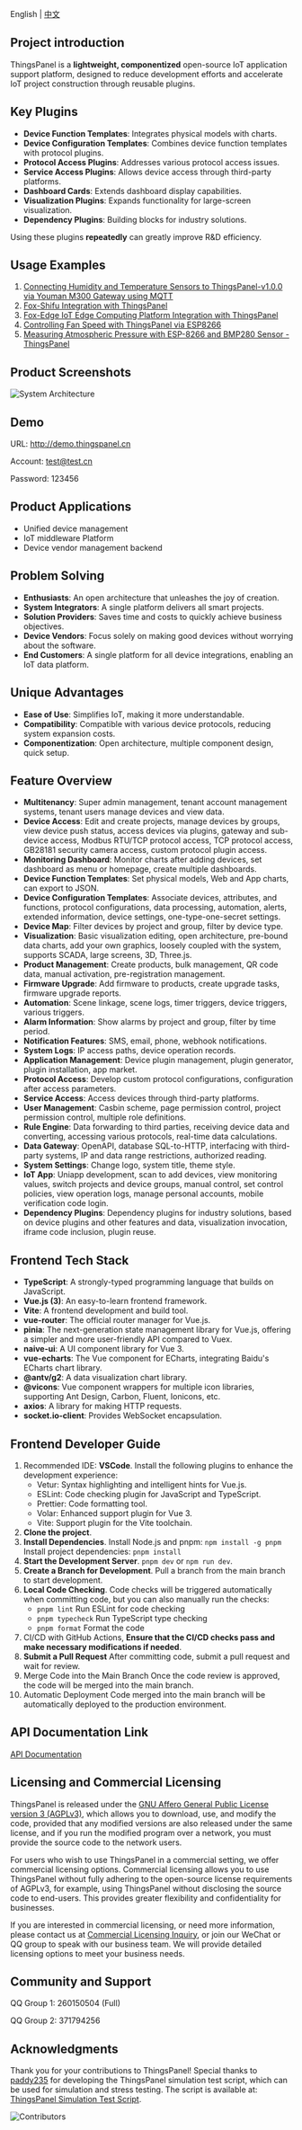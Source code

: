 English | [中文](./README.md)
## Project introduction
ThingsPanel is a **lightweight, componentized** open-source IoT application support platform, designed to reduce development efforts and accelerate IoT project construction through reusable plugins.

## Key Plugins
- **Device Function Templates**: Integrates physical models with charts.
- **Device Configuration Templates**: Combines device function templates with protocol plugins.
- **Protocol Access Plugins**: Addresses various protocol access issues.
- **Service Access Plugins**: Allows device access through third-party platforms.
- **Dashboard Cards**: Extends dashboard display capabilities.
- **Visualization Plugins**: Expands functionality for large-screen visualization.
- **Dependency Plugins**: Building blocks for industry solutions.

Using these plugins **repeatedly** can greatly improve R&D efficiency.

## Usage Examples
1. [Connecting Humidity and Temperature Sensors to ThingsPanel-v1.0.0 via Youman M300 Gateway using MQTT](https://www.thingspanel.cn/posts/80)
2. [Fox-Shifu Integration with ThingsPanel](https://bianwuji.feishu.cn/docx/LQS4dyVf4o5WMrxzPlKcP5Ftnpg)
3. [Fox-Edge IoT Edge Computing Platform Integration with ThingsPanel](http://docs.fox-tech.cn/#/fox-edge-3rd-cloud-thingspanel)
4. [Controlling Fan Speed with ThingsPanel via ESP8266](http://thingspanel.cn/posts/72)
5. [Measuring Atmospheric Pressure with ESP-8266 and BMP280 Sensor - ThingsPanel](http://thingspanel.cn/posts/71)

## Product Screenshots
![System Architecture](http://thingspanel.io/assets/images/ThingsPanel-0.6.0-homepage-27308c5423090237c9e13e5560b7162e.png)

## Demo
URL: http://demo.thingspanel.cn

Account: test@test.cn

Password: 123456

## Product Applications
- Unified device management
- IoT middleware Platform
- Device vendor management backend

## Problem Solving
- **Enthusiasts**: An open architecture that unleashes the joy of creation.
- **System Integrators**: A single platform delivers all smart projects.
- **Solution Providers**: Saves time and costs to quickly achieve business objectives.
- **Device Vendors**: Focus solely on making good devices without worrying about the software.
- **End Customers**: A single platform for all device integrations, enabling an IoT data platform.

## Unique Advantages
- **Ease of Use**: Simplifies IoT, making it more understandable.
- **Compatibility**: Compatible with various device protocols, reducing system expansion costs.
- **Componentization**: Open architecture, multiple component design, quick setup.

## Feature Overview
- **Multitenancy**: Super admin management, tenant account management systems, tenant users manage devices and view data.
- **Device Access**: Edit and create projects, manage devices by groups, view device push status, access devices via plugins, gateway and sub-device access, Modbus RTU/TCP protocol access, TCP protocol access, GB28181 security camera access, custom protocol plugin access.
- **Monitoring Dashboard**: Monitor charts after adding devices, set dashboard as menu or homepage, create multiple dashboards.
- **Device Function Templates**: Set physical models, Web and App charts, can export to JSON.
- **Device Configuration Templates**: Associate devices, attributes, and functions, protocol configurations, data processing, automation, alerts, extended information, device settings, one-type-one-secret settings.
- **Device Map**: Filter devices by project and group, filter by device type.
- **Visualization**: Basic visualization editing, open architecture, pre-bound data charts, add your own graphics, loosely coupled with the system, supports SCADA, large screens, 3D, Three.js.
- **Product Management**: Create products, bulk management, QR code data, manual activation, pre-registration management.
- **Firmware Upgrade**: Add firmware to products, create upgrade tasks, firmware upgrade reports.
- **Automation**: Scene linkage, scene logs, timer triggers, device triggers, various triggers.
- **Alarm Information**: Show alarms by project and group, filter by time period.
- **Notification Features**: SMS, email, phone, webhook notifications.
- **System Logs**: IP access paths, device operation records.
- **Application Management**: Device plugin management, plugin generator, plugin installation, app market.
- **Protocol Access**: Develop custom protocol configurations, configuration after access parameters.
- **Service Access**: Access devices through third-party platforms.
- **User Management**: Casbin scheme, page permission control, project permission control, multiple role definitions.
- **Rule Engine**: Data forwarding to third parties, receiving device data and converting, accessing various protocols, real-time data calculations.
- **Data Gateway**: OpenAPI, database SQL-to-HTTP, interfacing with third-party systems, IP and data range restrictions, authorized reading.
- **System Settings**: Change logo, system title, theme style.
- **IoT App**: Uniapp development, scan to add devices, view monitoring values, switch projects and device groups, manual control, set control policies, view operation logs, manage personal accounts, mobile verification code login.
- **Dependency Plugins**: Dependency plugins for industry solutions, based on device plugins and other features and data, visualization invocation, iframe code inclusion, plugin reuse.

## Frontend Tech Stack
* **TypeScript**: A strongly-typed programming language that builds on JavaScript.
* **Vue.js (3)**: An easy-to-learn frontend framework.
* **Vite**: A frontend development and build tool.
* **vue-router**: The official router manager for Vue.js.
* **pinia**: The next-generation state management library for Vue.js, offering a simpler and more user-friendly API compared to Vuex.
* **naive-ui**: A UI component library for Vue 3.
* **vue-echarts**: The Vue component for ECharts, integrating Baidu's ECharts chart library.
* **@antv/g2**: A data visualization chart library.
* **@vicons**: Vue component wrappers for multiple icon libraries, supporting Ant Design, Carbon, Fluent, Ionicons, etc.
* **axios**: A library for making HTTP requests.
* **socket.io-client**: Provides WebSocket encapsulation.

## Frontend Developer Guide
1. Recommended IDE: **VSCode**. Install the following plugins to enhance the development experience:
    - Vetur: Syntax highlighting and intelligent hints for Vue.js.
    - ESLint: Code checking plugin for JavaScript and TypeScript.
    - Prettier: Code formatting tool.
    - Volar: Enhanced support plugin for Vue 3.
    - Vite: Support plugin for the Vite toolchain.
2. **Clone the project**.
3. **Install Dependencies**.
  Install Node.js and pnpm:
  `npm install -g pnpm`
  Install project dependencies:
  `pnpm install`
4. **Start the Development Server**.
  `pnpm dev` or `npm run dev`.
5. **Create a Branch for Development**.
  Pull a branch from the main branch to start development.
6. **Local Code Checking**.
  Code checks will be triggered automatically when committing code, but you can also manually run the checks:
     - `pnpm lint` Run ESLint for code checking
     - `pnpm typecheck` Run TypeScript type checking
     - `pnpm format` Format the code
1. CI/CD with GitHub Actions, 
  **Ensure that the CI/CD checks pass and make necessary modifications if needed**.
2. **Submit a Pull Request**
  After committing code, submit a pull request and wait for review.
3. Merge Code into the Main Branch
  Once the code review is approved, the code will be merged into the main branch.
4. Automatic Deployment
  Code merged into the main branch will be automatically deployed to the production environment.

## API Documentation Link
[API Documentation](https://docs.qq.com/doc/DZVZKc2FCTE1EblBX)

## Licensing and Commercial Licensing

ThingsPanel is released under the [GNU Affero General Public License version 3 (AGPLv3)](https://www.gnu.org/licenses/agpl-3.0.html), which allows you to download, use, and modify the code, provided that any modified versions are also released under the same license, and if you run the modified program over a network, you must provide the source code to the network users.

For users who wish to use ThingsPanel in a commercial setting, we offer commercial licensing options. Commercial licensing allows you to use ThingsPanel without fully adhering to the open-source license requirements of AGPLv3, for example, using ThingsPanel without disclosing the source code to end-users. This provides greater flexibility and confidentiality for businesses.

If you are interested in commercial licensing, or need more information, please contact us at [Commercial Licensing Inquiry](mailto:zjh@jiyikeji.cn), or join our WeChat or QQ group to speak with our business team. We will provide detailed licensing options to meet your business needs.

## Community and Support

QQ Group 1: 260150504 (Full)

QQ Group 2: 371794256

## Acknowledgments
Thank you for your contributions to ThingsPanel!
Special thanks to [paddy235](https://gitee.com/paddy235) for developing the ThingsPanel simulation test script, which can be used for simulation and stress testing. The script is available at: [ThingsPanel Simulation Test Script](https://gitee.com/paddy235/thingspanel_simulation_python).

![Contributors](https://contrib.rocks/image?repo=ThingsPanel/ThingsPanel-Go)


